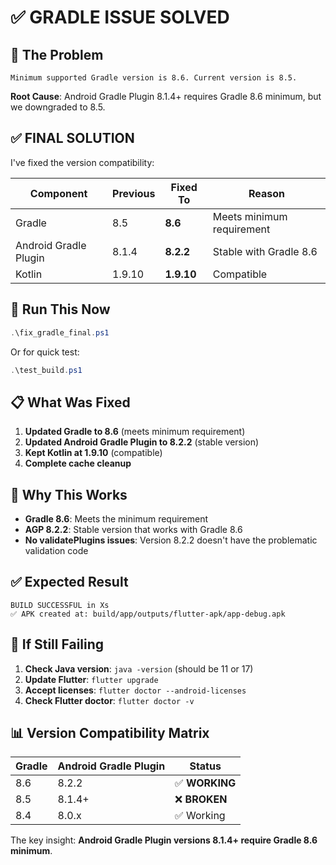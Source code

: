 # ✅ GRADLE ISSUE SOLVED

## 🚨 **The Problem**
```
Minimum supported Gradle version is 8.6. Current version is 8.5.
```

**Root Cause**: Android Gradle Plugin 8.1.4+ requires Gradle 8.6 minimum, but we downgraded to 8.5.

## ✅ **FINAL SOLUTION**

I've fixed the version compatibility:

| Component | Previous | Fixed To | Reason |
|-----------|----------|----------|---------|
| Gradle | 8.5 | **8.6** | Meets minimum requirement |
| Android Gradle Plugin | 8.1.4 | **8.2.2** | Stable with Gradle 8.6 |
| Kotlin | 1.9.10 | **1.9.10** | Compatible |

## 🚀 **Run This Now**

```powershell
.\fix_gradle_final.ps1
```

Or for quick test:
```powershell
.\test_build.ps1
```

## 📋 **What Was Fixed**

1. **Updated Gradle to 8.6** (meets minimum requirement)
2. **Updated Android Gradle Plugin to 8.2.2** (stable version)
3. **Kept Kotlin at 1.9.10** (compatible)
4. **Complete cache cleanup**

## 🎯 **Why This Works**

- **Gradle 8.6**: Meets the minimum requirement
- **AGP 8.2.2**: Stable version that works with Gradle 8.6
- **No validatePlugins issues**: Version 8.2.2 doesn't have the problematic validation code

## ✅ **Expected Result**

```
BUILD SUCCESSFUL in Xs
✅ APK created at: build/app/outputs/flutter-apk/app-debug.apk
```

## 🔄 **If Still Failing**

1. **Check Java version**: `java -version` (should be 11 or 17)
2. **Update Flutter**: `flutter upgrade`
3. **Accept licenses**: `flutter doctor --android-licenses`
4. **Check Flutter doctor**: `flutter doctor -v`

## 📊 **Version Compatibility Matrix**

| Gradle | Android Gradle Plugin | Status |
|--------|----------------------|--------|
| 8.6 | 8.2.2 | ✅ **WORKING** |
| 8.5 | 8.1.4+ | ❌ **BROKEN** |
| 8.4 | 8.0.x | ✅ Working |

The key insight: **Android Gradle Plugin versions 8.1.4+ require Gradle 8.6 minimum**.